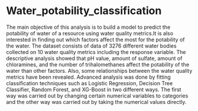 # Water_potability_classification

The main objective of this analysis is to build a model to predict the potability of water of a
resource using water quality metrics.It is also interested in finding out which factors affect the
most for the potability of the water. The dataset consists of data of 3276 different water bodies
collected on 10 water quality metrics including the response variable. The descriptive analysis
showed that pH value, amount of sulfate, amount of chloramines, and the number of
trihalomethanes affect the potability of the water than other factors. Also, some relationships
between the water quality metrics have been revealed. Advanced analysis was done by fitting
classification techniques such as Logistic Regression, Decision Tree Classifier, Random Forest,
and XG-Boost in two different ways. The first way was carried out by changing certain numerical
variables to categories and the other way was carried out by taking the numerical values directly.
